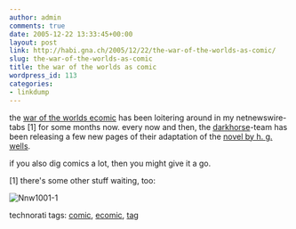 ```yaml
---
author: admin
comments: true
date: 2005-12-22 13:33:45+00:00
layout: post
link: http://habi.gna.ch/2005/12/22/the-war-of-the-worlds-as-comic/
slug: the-war-of-the-worlds-as-comic
title: the war of the worlds as comic
wordpress_id: 113
categories:
- linkdump
---
```



the [war of the worlds ecomic](http://www.darkhorse.com/zones/wotw/wotw_popup.php) has been loitering around in my netnewswire-tabs [1] for some months now. every now and then, the [darkhorse](http://www.darkhorse.com)-team has been releasing a few new pages of their adaptation of the [novel by h. g. wells](http://books.google.com/books?q=war+of+the+worlds&btnG=Search+Books&hl=en).
  
if you also dig comics a lot, then you might give it a go.



[1] there's some other stuff waiting, too:
  
![Nnw1001-1](http://habi.gna.ch/blog/images/nnw1001-1.jpg)





technorati tags: [comic](http://www.technorati.com/tag/comic), [ecomic](http://www.technorati.com/tag/ecomic), [tag](http://www.technorati.com/tag/tag)
